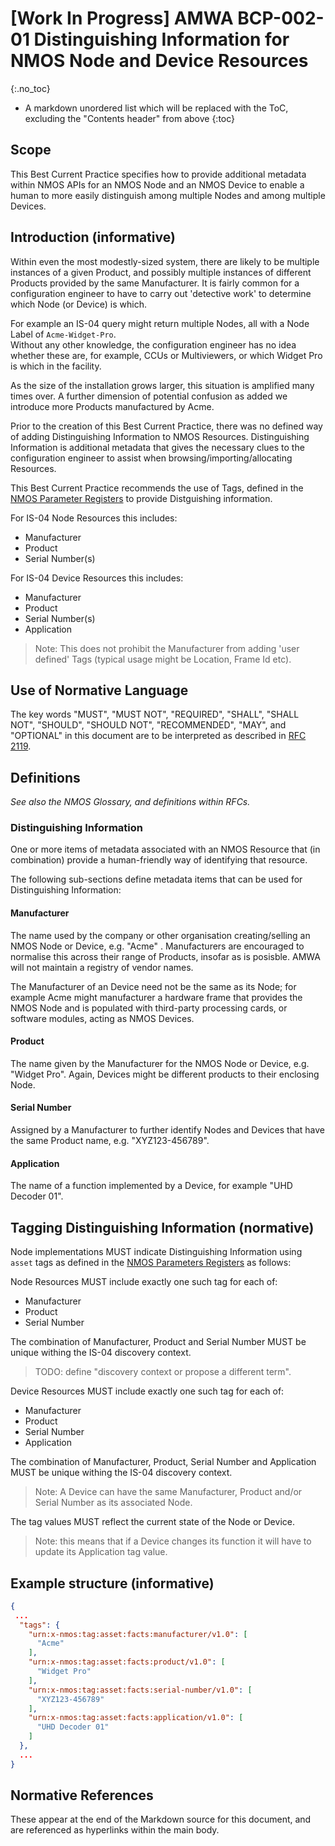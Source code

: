 # \[Work In Progress\] AMWA BCP-002-01 Distinguishing Information for NMOS Node and Device Resources
{:.no_toc}

- A markdown unordered list which will be replaced with the ToC, excluding the "Contents header" from above
{:toc}

## Scope

This Best Current Practice specifies how to provide additional metadata within NMOS APIs for an NMOS Node and an NMOS Device to enable a human to more easily distinguish among multiple Nodes and among multiple Devices.

## Introduction (informative)

Within even the most modestly-sized system, there are likely to be multiple instances of a given Product, and possibly multiple instances of different Products provided by the same Manufacturer.
It is fairly common for a configuration engineer to have to carry out 'detective work' to determine which Node (or Device) is which.

For example an IS-04 query might return multiple Nodes, all with a Node Label of `Acme-Widget-Pro`.  
Without any other knowledge, the configuration engineer has no idea whether these are, for example, CCUs or Multiviewers, or which Widget Pro is which in the facility.

As the size of the installation grows larger, this situation is amplified many times over. A further dimension of potential confusion as added we introduce more Products manufactured by Acme.

Prior to the creation of this Best Current Practice, there was no defined way of adding Distinguishing Information to NMOS Resources. Distinguishing Information is additional metadata that gives the necessary clues to the configuration engineer to assist when browsing/importing/allocating Resources.  

This Best Current Practice recommends the use of Tags, defined in the [NMOS Parameter Registers][NPR] to provide Distguishing information.

For IS-04 Node Resources this includes:

- Manufacturer
- Product
- Serial Number(s)

For IS-04 Device Resources this includes:

- Manufacturer
- Product
- Serial Number(s)
- Application

> Note: This does not prohibit the Manufacturer from adding 'user defined' Tags (typical usage might be Location, Frame Id etc).

## Use of Normative Language

The key words "MUST", "MUST NOT", "REQUIRED", "SHALL", "SHALL NOT", "SHOULD", "SHOULD NOT", "RECOMMENDED", "MAY", and "OPTIONAL" in this document are to be interpreted as described in [RFC 2119][RFC-2119].

## Definitions

_See also the NMOS Glossary, and definitions within RFCs._

### Distinguishing Information

One or more items of metadata associated with an NMOS Resource that (in combination) provide a human-friendly way of identifying that resource.

The following sub-sections define metadata items that can be used for Distinguishing Information:

#### Manufacturer

The name used by the company or other organisation creating/selling an NMOS Node or Device, e.g. "Acme" . Manufacturers are encouraged to normalise this across their range of Products, insofar as is posisble. AMWA will not maintain a registry of vendor names.

The Manufacturer of an Device need not be the same as its Node; for example Acme might manufacturer a hardware frame that provides the NMOS Node and is populated with third-party processing cards, or software modules, acting as NMOS Devices.

#### Product

The name given by the Manufacturer for the NMOS Node or Device, e.g. "Widget Pro". Again, Devices might be different products to their enclosing Node.

#### Serial Number

Assigned by a Manufacturer to further identify Nodes and Devices that have the same Product name, e.g. "XYZ123-456789".

#### Application

The name of a function implemented by a Device, for example "UHD Decoder 01".

## Tagging Distinguishing Information (normative)

Node implementations MUST indicate Distinguishing Information using `asset` tags as defined in the [NMOS Parameters Registers][NPR-TAGS-ASSET] as follows:

Node Resources MUST include exactly one such tag for each of: 

- Manufacturer
- Product
- Serial Number

The combination of Manufacturer, Product and Serial Number MUST be unique withing the IS-04 discovery context.

> TODO: define "discovery context or propose a different term".

Device Resources MUST include exactly one such tag for each of:

- Manufacturer
- Product
- Serial Number
- Application

The combination of Manufacturer, Product, Serial Number and Application MUST be unique withing the IS-04 discovery context.

> Note: A Device can have the same Manufacturer, Product and/or Serial Number as its associated Node.

The tag values MUST reflect the current state of the Node or Device.

> Note: this means that if a Device changes its function it will have to update its Application tag value.

## Example structure (informative)

```json
{
 ...
  "tags": {
    "urn:x-nmos:tag:asset:facts:manufacturer/v1.0": [
      "Acme"
    ],
    "urn:x-nmos:tag:asset:facts:product/v1.0": [
      "Widget Pro"
    ],
    "urn:x-nmos:tag:asset:facts:serial-number/v1.0": [
      "XYZ123-456789"
    ],
    "urn:x-nmos:tag:asset:facts:application/v1.0": [
      "UHD Decoder 01"
    ]
  },
  ...
}
```

## Normative References

These appear at the end of the Markdown source for this document, and are referenced as hyperlinks within the main body.

[RFC-2119]: https://tools.ietf.org/html/rfc2119 "Key words for use in RFCs to Indicate Requirement Levels"

[NPR-TAGS-ASSET]: https://specs.amwa.tv/nmos-parameter-registers/branches/main/tags/asset.html "Asset Tags"

[NPR]: https://specs.amwa.tv/nmos-parameter-registers "NMOS Parameter Registers"
